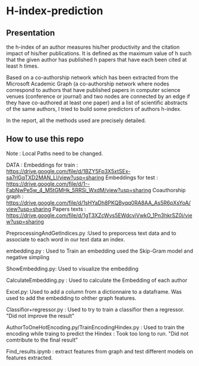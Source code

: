 # H-index-prediction

## Presentation 
the h-index of an author measures his/her productivity and the citation impact of his/her publications. It is defined as the maximum value of h such that the given author has published h papers that have each been cited at least h times.

Based on a co-authorship network which has been extracted from the Microsoft Academic Graph (a co-authorship network where nodes correspond to authors that have published papers in computer science venues (conference or journal) and two nodes are connected by an edge if they have co-authored at least one paper) and a list of scientific abstracts of the same authors, I tried to build some predictors of authors h-index.

In the report, all the methods used are precisely detailed.

## How to use this repo 

Note : Local Paths need to be changed.

DATA :
Embeddings for train : https://drive.google.com/file/d/1BZY5Fp3X5xtSEx-sa7rlGqTXD2MAN_Ll/view?usp=sharing
Embeddings for test : https://drive.google.com/file/d/1--FabNwPe5w_4_M5tGMHk_5RRSi_WxdM/view?usp=sharing
Coauthorship graph : https://drive.google.com/file/d/1sHYaDh8PKQByqq0RA8AA_As5R6pXsYoA/view?usp=sharing
Papers texts : https://drive.google.com/file/d/1gT3XZcWvs5EWdcviVwkO_1Pn3hkrSZ0j/view?usp=sharing

PreprocessingAndGetIndices.py :Used to preporcess text data and to associate to each word in our text data an index.

embedding.py : Used to Train an embedding used the Skip-Gram model and negative simpling

ShowEmbedding.py: Used to visualize the embedding

CalculateEmbedding.py : Used to calculate the Embedding of each author


Excel.py: Used to add a column from a dictionnaire to a dataframe. Was used to add the embedding to ohther graph features.

Classifior+regressor.py : Used to try to train a classifior then a regressor. "Did not improve the result"

AuthorToOneHotEncoding.py/TrainEncodingHindex.py : Used to train the encoding while traing to predict the Hindex : Took too long to run. "Did not comtribute to the final result"

Find_results.ipynb : extract features from graph and test different models on features extracted.
